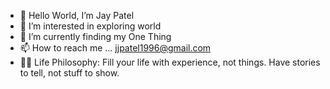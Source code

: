 - 👋 Hello World, I’m Jay Patel
- 👀 I’m interested in exploring world
- 🌱 I’m currently finding my One Thing
- 📫 How to reach me ... jjpatel1996@gmail.com
- 👨‍💻 Life Philosophy: Fill your life with experience, not things. Have stories to tell, not stuff to show.
